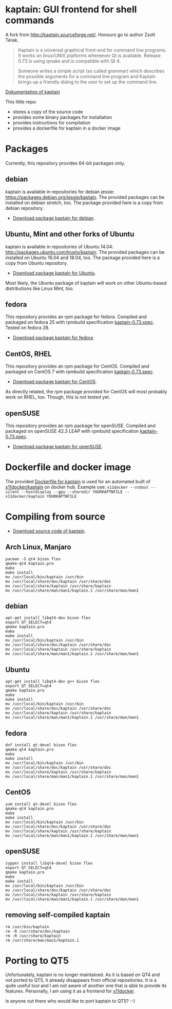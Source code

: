# kaptain: GUI frontend for shell commands

A fork from http://kaptain.sourceforge.net/. Honours go to author Zsolt Térek.

> Kaptain is a universal graphical front-end for command line programs. It works on linux/UNIX platforms whereever Qt is available. Release 0.73 is using qmake and is compatible with Qt 4.
>
> Someone writes a simple script (so called grammar) which describes the possible arguments for a command line program and Kaptain brings up a friendly dialog to the user to set up the command line.

[Dokumentation of kaptain](http://kaptain.sourceforge.net/docs/kaptain.html)

This little repo:
 - stores a copy of the source code
 - provides some binary packages for installation
 - provides instructions for compilation
 - provides a dockerfile for kaptain in a docker image

# Packages
Currently, this repository provides 64-bit packages only.
## debian
kaptain is available in repositories for debian jessie: https://packages.debian.org/jessie/kaptain.
The provided packages can be installed on debian stretch, too. The package provided here is a copy from debian repository. 
 - [Download package kaptain for debian](https://github.com/mviereck/kaptain/raw/master/kaptain_0.73-2_amd64_debian.deb).
## Ubuntu, Mint and other forks of Ubuntu
kaptain is available in repositories of Ubuntu 14.04: http://packages.ubuntu.com/trusty/kaptain.
The provided packages can be installed on Ubuntu 16.04 and 18.04, too. The package provided here is a copy from Ubuntu repository. 
 - [Download package kaptain for Ubuntu](https://github.com/mviereck/kaptain/raw/master/kaptain_0.73-1_amd64_ubuntu.deb).

Most likely, the Ubuntu package of kaptain will work on other Ubuntu-based distributions like Linux Mint, too.
## fedora
This repository provides an rpm package for fedora. Compiled and packaged on fedora 25 with rpmbuild specification [kaptain-0.73.spec](https://github.com/mviereck/kaptain/raw/master/kaptain-0.73.spec). Tested on fedora 28.
 - [Download package kaptain for fedora](https://github.com/mviereck/kaptain/raw/master/kaptain-0.73-2.x86_64_fedora.rpm).
## CentOS, RHEL
This repository provides an rpm package for CentOS. Compiled and packaged on CentOS 7 with rpmbuild specification [kaptain-0.73.spec](https://github.com/mviereck/kaptain/raw/master/kaptain-0.73.spec). 
 - [Download package kaptain for CentOS](https://github.com/mviereck/kaptain/raw/master/kaptain-0.73-2.x86_64_centos.rpm).

As directly related, the rpm package provided for CentOS will most probably work on RHEL, too. Though, this is not tested yet.
## openSUSE
This repository provides an rpm package for openSUSE. Compiled and packaged on openSUSE 42.3 LEAP with rpmbuild specification [kaptain-0.73.spec](https://github.com/mviereck/kaptain/raw/master/kaptain-0.73.spec). 
 - [Download package kaptain for openSUSE](https://github.com/mviereck/kaptain/raw/master/kaptain-0.73-2.x86_64_opensuse.rpm).

# Dockerfile and docker image
The provided [Dockerfile for kaptain](https://github.com/mviereck/kaptain/raw/master/Dockerfile) is used for an automated built of [x11docker/kaptain](https://hub.docker.com/r/x11docker/kaptain/) on docker hub. Example use: `x11docker --stdout --silent --hostdisplay --gpu --sharedir YOURKAPTNFILE -- x11docker/kaptain YOURKAPTNFILE`

# Compiling from source
 - [Download source code of kaptain](https://github.com/mviereck/kaptain/raw/master/kaptain-0.73.tgz).

## Arch Linux, Manjaro
```
pacman -S qt4 bison flex
qmake-qt4 kaptain.pro
make
make install
mv /usr/local/bin/kaptain /usr/bin
mv /usr/local/share/doc/kaptain /usr/share/doc
mv /usr/local/share/kaptain /usr/share/kaptain
mv /usr/local/share/man/man1/kaptain.1 /usr/share/man/man1
```
## debian
```
apt-get install libqt4-dev bison flex
export QT_SELECT=qt4
qmake kaptain.pro
make
make install
mv /usr/local/bin/kaptain /usr/bin
mv /usr/local/share/doc/kaptain /usr/share/doc
mv /usr/local/share/kaptain /usr/share/kaptain
mv /usr/local/share/man/man1/kaptain.1 /usr/share/man/man1
```
## Ubuntu
```
apt-get install libqt4-dev g++ bison flex
export QT_SELECT=qt4
qmake kaptain.pro
make
make install
mv /usr/local/bin/kaptain /usr/bin
mv /usr/local/share/doc/kaptain /usr/share/doc
mv /usr/local/share/kaptain /usr/share/kaptain
mv /usr/local/share/man/man1/kaptain.1 /usr/share/man/man1
```
## fedora
```
dnf install qt-devel bison flex
qmake-qt4 kaptain.pro
make
make install
mv /usr/local/bin/kaptain /usr/bin
mv /usr/local/share/doc/kaptain /usr/share/doc
mv /usr/local/share/kaptain /usr/share/kaptain
mv /usr/local/share/man/man1/kaptain.1 /usr/share/man/man1
```
## CentOS
```
yum install qt-devel bison flex
qmake-qt4 kaptain.pro
make
make install
mv /usr/local/bin/kaptain /usr/bin
mv /usr/local/share/doc/kaptain /usr/share/doc
mv /usr/local/share/kaptain /usr/share/kaptain
mv /usr/local/share/man/man1/kaptain.1 /usr/share/man/man1
```
## openSUSE
```
zypper install libqt4-devel bison flex
export QT_SELECT=qt4
qmake kaptain.pro
make
make install
mv /usr/local/bin/kaptain /usr/bin
mv /usr/local/share/doc/kaptain /usr/share/doc
mv /usr/local/share/kaptain /usr/share/kaptain
mv /usr/local/share/man/man1/kaptain.1 /usr/share/man/man1
```
## removing self-compiled kaptain
```
rm /usr/bin/kaptain
rm -R /usr/share/doc/kaptain
rm -R /usr/share/kaptain
rm /usr/share/man/man1/kaptain.1
```
# Porting to QT5
Unfortunately, kaptain is no longer maintained. As it is based on QT4 and not ported to QT5, it already disappears from official repositories. It is a quite useful tool and I am not aware of another one that is able to provide its features. Personally, I am using it as a frontend for [x11docker](https://github.com/mviereck/x11docker).

Is anyone out there who would like to port kaptain to QT5? :-)
